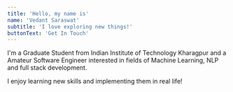 ```yaml
---
title: 'Hello, my name is'
name: 'Vedant Saraswat'
subtitle: 'I love exploring new things!'
buttonText: 'Get In Touch'
---
```


I'm a Graduate Student from Indian Institute of Technology Kharagpur and a Amateur Software Engineer interested in fields of Machine Learning, NLP and full stack development.

I enjoy learning new skills and implementing them in real life!
